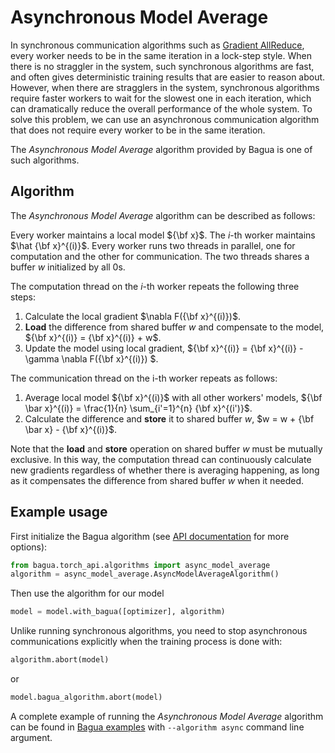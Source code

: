 # Asynchronous Model Average

In synchronous communication algorithms such as [Gradient AllReduce](./gradient-allreduce.md),
every worker needs to be in the same iteration in a lock-step style. When there is no straggler
in the system, such synchronous algorithms are fast, and often gives deterministic training results
that are easier to reason about. However, when there are stragglers in the system, synchronous algorithms
require faster workers to wait for the slowest one in each iteration, which can dramatically reduce
the overall performance of the whole system. To solve this problem, we can use an asynchronous communication 
algorithm that does not require every worker to be in the same iteration.

The *Asynchronous Model Average* algorithm provided by Bagua is one of such algorithms.

## Algorithm

The *Asynchronous Model Average* algorithm can be described as follows: 

Every worker maintains a local model ${\bf x}$. The $i$-th worker maintains $\hat {\bf x}^{(i)}$.
Every worker runs two threads in parallel, one for computation and the other for communication.
The two threads shares a buffer $w$ initialized by all $0$s.

The computation thread on the $i$-th worker repeats the following three steps:

1. Calculate the local gradient $\nabla F({\bf x}^{(i)})$.
2. **Load** the difference from shared buffer $w$ and compensate to the model, ${\bf x}^{(i)} = {\bf x}^{(i)} + w$.
3. Update the model using local gradient, ${\bf x}^{(i)} = {\bf x}^{(i)} - \gamma \nabla F({\bf x}^{(i)}) $.

The communication thread on the i-th worker repeats as follows:
1. Average local model ${\bf x}^{(i)}$ with all other workers' models,
 ${\bf \bar x}^{(i)} = \frac{1}{n} \sum_{i'=1}^{n} {\bf x}^{(i')}$.
2. Calculate the difference and **store** it to shared buffer $w$, $w = w + {\bf \bar x} - {\bf x}^{(i)}$.

Note that the **load** and **store** operation on shared buffer $w$ must be mutually exclusive. In this way,
the computation thread can continuously calculate new gradients regardless of whether there is averaging happening,
as long as it compensates the difference from shared buffer $w$ when it needed.


## Example usage

First initialize the Bagua algorithm (see [API documentation](https://bagua.readthedocs.io/en/latest/autoapi/bagua/torch_api/algorithms/async_model_average/index.html) for more options):

```python
from bagua.torch_api.algorithms import async_model_average
algorithm = async_model_average.AsyncModelAverageAlgorithm()
```

Then use the algorithm for our model

```python
model = model.with_bagua([optimizer], algorithm)
```

Unlike running synchronous algorithms, you need to stop asynchronous communications explicitly when the training process is done with:

```python
algorithm.abort(model)
```
or
```python
model.bagua_algorithm.abort(model)
```

A complete example of running the *Asynchronous Model Average* algorithm can be found in [Bagua examples](https://github.com/BaguaSys/examples/blob/main/benchmark/synthetic_benchmark.py)
with `--algorithm async` command line argument.

